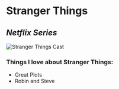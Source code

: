 # **Stranger Things**
## *Netflix Series*

![Stranger Things Cast](C:\Users\jacob\Downloads\letsgo.jpg)

### Things I love about **Stranger Things**:

- Great Plots
- Robin and Steve
